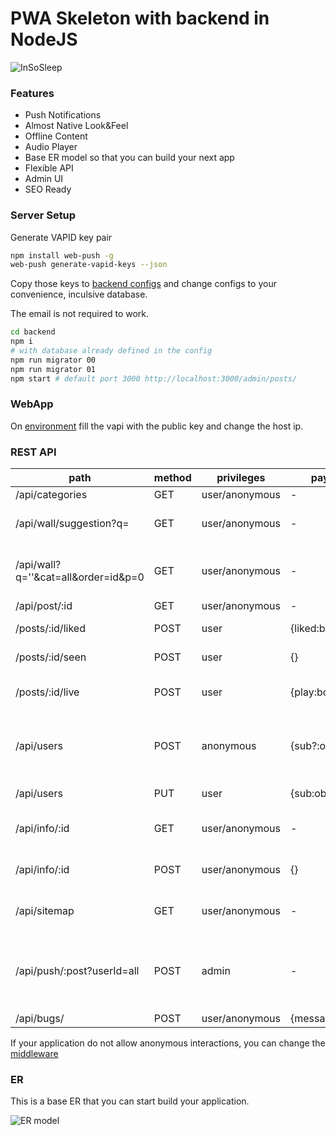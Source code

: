# PWA Skeleton with backend in NodeJS

![InSoSleep](https://i.ibb.co/pX7KrKX/Screenshot-2021-05-06-at-23-23-26.png)

### Features

* Push Notifications
* Almost Native Look&Feel
* Offline Content
* Audio Player
* Base ER model so that you can build your next app
* Flexible API
* Admin UI
* SEO Ready

### Server Setup

Generate VAPID key pair

```bash
npm install web-push -g
web-push generate-vapid-keys --json
```

Copy those keys to [backend configs](https://github.com/NunuM/insoslepp-pwa/blob/main/backend/configs.json#L40) and change configs to your convenience, inculsive database.

The email is not required to work.

```bash
cd backend
npm i
# with database already defined in the config
npm run migrator 00
npm run migrator 01
npm start # default port 3000 http://localhost:3000/admin/posts/
```
### WebApp

On [environment](https://github.com/NunuM/insoslepp-pwa/blob/main/web_application/src/environments/environment.ts) fill the vapi with the public key and change the host ip.


### REST API

path | method | privileges | paylaod | description
--- | --- | --- | --- | ---
/api/categories | GET | user/anonymous |  - | Get all categories
/api/wall/suggestion?q= | GET | user/anonymous | - | Full text search on title,description and body
/api/wall?q=''&cat=all&order=id&p=0 | GET | user/anonymous | - | Obtain wall page. The query params on the path are the default ones
/api/post/:id | GET | user/anonymous | - | Obtain post by id
/posts/:id/liked | POST | user | {liked:boolean} | User liked or not the post
/posts/:id/seen | POST | user | {} | Mark post as seen by the user
/posts/:id/live | POST | user | {play:boolean} | Is user currently listeneing this post audio
/api/users | POST | anonymous | {sub?:object} | Register's user. The sub, is the JSON that you get when user allos to receive push notifications
/api/users | PUT | user | {sub:object} | Update user PubSubSubscription
/api/info/:id | GET | user/anonymous | - | Pushes audio content related to the post
/api/info/:id | POST | user/anonymous | {} | Request where the audio is located for this post
/api/sitemap | GET | user/anonymous | - | Get's website sitemap used for SEO
/api/push/:post?userId=all | POST | admin | - | Send push notification based on this post to all users, unsless you specify the user in query parameter
/api/bugs/ | POST | user/anonymous | {message:string} | Saves bu report

If your application do not allow anonymous interactions, you can change the [middleware](backend/src/utils.js)

### ER

This is a base ER that you can start build your application.

![ER model](https://i.ibb.co/bNbcgFh/Screenshot-2021-05-06-at-23-14-23.png)
